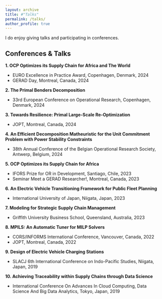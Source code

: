 ```yaml
---
layout: archive
title: #"Talks"
permalink: /talks/
author_profile: true
---
```


I do enjoy giving talks and participating in conferences.

Conferences & Talks
------
**1. OCP Optimizes its Supply Chain for Africa and The World**
- EURO Excellence in Practice Award, Copenhagen, Denmark, 2024
- GERAD Day, Montreal, Canada, 2024

**2.  The Primal Benders Decomposition**
- 33rd European Conference on Operational Research, Copenhagen, Denmark, 2024

**3. Towards Resilience: Primal Large-Scale Re-Optimization**
- JOPT, Montreal, Canada, 2024

**4. An Efficient Decomposition Matheuristic for the Unit Commitment Problem with Power Stability Constraints**
- 38th Annual Conference of the Belgian Operational Research Society, Antwerp, Belgium, 2024

**5. OCP Optimizes its Supply Chain for Africa**
- IFORS Prize for OR in Development, Santiago, Chile, 2023
- Seminar Meet a GERAD Researcher!, Montreal, Canada, 2023

**6. An Electric Vehicle Transitioning Framework for Public Fleet Planning**
- International University of Japan, Niigata, Japan, 2023

**7. Modeling for Strategic Supply Chain Management**
- Griffith University Business School, Queensland, Australia, 2023

**8. MPILS: An Automatic Tuner for MILP Solvers**
- CORS/INFORMS International Conference, Vancouver, Canada, 2022
- JOPT, Montreal, Canada, 2022

**9. Design of Electric Vehicle Charging Stations**
- SLACJ 6th International Conference on Indo-Pacific Studies, Niigata, Japan, 2019

**10. Achieving Traceability within Supply Chains through Data Science**
- International Conference On Advances In Cloud Computing, Data Science And Big Data Analytics, Tokyo, Japan, 2019